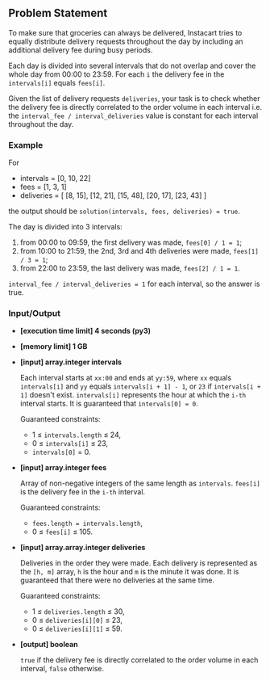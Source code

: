 ## Problem Statement

To make sure that groceries can always be delivered, Instacart tries to equally distribute delivery requests throughout the day by including an additional delivery fee during busy periods.

Each day is divided into several intervals that do not overlap and cover the whole day from 00:00 to 23:59. For each `i` the delivery fee in the `intervals[i]` equals `fees[i]`.

Given the list of delivery requests `deliveries`, your task is to check whether the delivery fee is directly correlated to the order volume in each interval i.e. the `interval_fee / interval_deliveries` value is constant for each interval throughout the day.

### Example

For

- intervals = [0, 10, 22]
- fees = [1, 3, 1]
- deliveries = 
  [
    [8, 15],
    [12, 21],
    [15, 48],
    [20, 17],
    [23, 43]
  ]
  
the output should be `solution(intervals, fees, deliveries) = true`.

The day is divided into 3 intervals:

1. from 00:00 to 09:59, the first delivery was made, `fees[0] / 1 = 1`;
2. from 10:00 to 21:59, the 2nd, 3rd and 4th deliveries were made, `fees[1] / 3 = 1`;
3. from 22:00 to 23:59, the last delivery was made, `fees[2] / 1 = 1`.

`interval_fee / interval_deliveries = 1` for each interval, so the answer is true.

### Input/Output


- **[execution time limit] 4 seconds (py3)**
- **[memory limit] 1 GB**

- **[input] array.integer intervals**

  Each interval starts at `xx:00` and ends at `yy:59`, where `xx` equals `intervals[i]` and `yy` equals `intervals[i + 1] - 1`, or `23` if `intervals[i + 1]` doesn't exist. `intervals[i]` represents the hour at which the `i-th` interval starts. It is guaranteed that `intervals[0] = 0`.

  Guaranteed constraints:

  - 1 ≤ `intervals.length` ≤ 24,
  - 0 ≤ `intervals[i]` ≤ 23,
  - `intervals[0]` = 0.

- **[input] array.integer fees**

  Array of non-negative integers of the same length as `intervals`. `fees[i]` is the delivery fee in the `i-th` interval.

  Guaranteed constraints:

  - `fees.length = intervals.length`,
  - 0 ≤ `fees[i]` ≤ 105.

- **[input] array.array.integer deliveries**

  Deliveries in the order they were made. Each delivery is represented as the `[h, m]` array, `h` is the hour and `m` is the minute it was done. It is guaranteed that there were no deliveries at the same time.

  Guaranteed constraints:

  - 1 ≤ `deliveries.length` ≤ 30,
  - 0 ≤ `deliveries[i][0]` ≤ 23,
  - 0 ≤ `deliveries[i][1]` ≤ 59.

- **[output] boolean**

  `true` if the delivery fee is directly correlated to the order volume in each interval, `false` otherwise.
